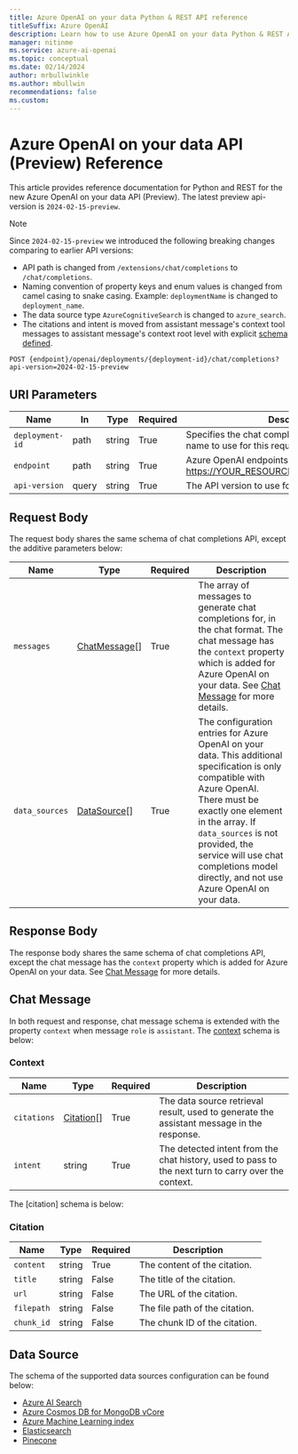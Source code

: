 ```yaml
---
title: Azure OpenAI on your data Python & REST API reference
titleSuffix: Azure OpenAI
description: Learn how to use Azure OpenAI on your data Python & REST API.
manager: nitinme
ms.service: azure-ai-openai
ms.topic: conceptual
ms.date: 02/14/2024
author: mrbullwinkle
ms.author: mbullwin
recommendations: false
ms.custom:
---
```


# Azure OpenAI on your data API (Preview) Reference

This article provides reference documentation for Python and REST for the new Azure OpenAI on your data API (Preview). The latest preview api-version is `2024-02-15-preview`.

> [!NOTE]
> Since `2024-02-15-preview` we introduced the following breaking changes comparing to earlier API versions:
> * API path is changed from `/extensions/chat/completions` to `/chat/completions`.
> * Naming convention of property keys and enum values is changed from camel casing to snake casing. Example: `deploymentName` is changed to `deployment_name`.
> * The data source type `AzureCognitiveSearch` is changed to `azure_search`.
> * The citations and intent is moved from assistant message's context tool messages to assistant message's context root level with explicit [schema defined](#context).

```http
POST {endpoint}/openai/deployments/{deployment-id}/chat/completions?api-version=2024-02-15-preview
```

## URI Parameters

|Name               | In   | Type     | Required | Description                                                                           |
|---                |---   |---       |---       |---                                                                                    |
|```deployment-id```|path  |string    |True      |Specifies the chat completions model deployment name to use for this request.          |
|```endpoint```     |path  |string    |True      |Azure OpenAI endpoints. For example: https://YOUR_RESOURCE_NAME.openai.azure.com       |
|```api-version```  |query |string    |True      |The API version to use for this operation.                                             |

## Request Body

The request body shares the same schema of chat completions API, except the additive parameters below:

|Name | Type | Required | Description |
|--- | --- | --- | --- |
| `messages` | [ChatMessage](#chat-message)[] | True | The array of messages to generate chat completions for, in the chat format. The chat message has the `context` property which is added for Azure OpenAI on your data. See [Chat Message](#chat-message) for more details.|
| `data_sources` | [DataSource](#data-source)[] | True | The configuration entries for Azure OpenAI on your data. This additional specification is only compatible with Azure OpenAI. There must be exactly one element in the array. If `data_sources` is not provided, the service will use chat completions model directly, and not use Azure OpenAI on your data.|

## Response Body

The response body shares the same schema of chat completions API, except the chat message has the `context` property which is added for Azure OpenAI on your data. See [Chat Message](#chat-message) for more details.

## Chat Message

In both request and response, chat message schema is extended with the property `context` when message `role` is `assistant`. The [context](#context) schema is below:

### Context
|Name | Type | Required | Description |
|--- | --- | --- | --- |
| `citations` | [Citation](#citation)[] | True | The data source retrieval result, used to generate the assistant message in the response.|
| `intent` | string | True | The detected intent from the chat history, used to pass to the next turn to carry over the context.|

The [citation] schema is below:

### Citation

|Name | Type | Required | Description |
|--- | --- | --- | --- |
| `content` | string | True | The content of the citation.|
| `title` | string | False | The title of the citation.|
| `url` | string | False | The URL of the citation.|
| `filepath` | string | False | The file path of the citation.|
| `chunk_id` | string | False | The chunk ID of the citation.|

## Data Source

The schema of the supported data sources configuration can be found below:

* [Azure AI Search](./azure-search.md)
* [Azure Cosmos DB for MongoDB vCore](./cosmos-db.md)
* [Azure Machine Learning index](./azure-ml.md)
* [Elasticsearch](./elasticsearch.md)
* [Pinecone](/pinecone.md)
